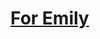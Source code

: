 <Col lg="12" className="text-center">
    <h1>
        <a href="/" target="_blank" rel="noopener noreferrer">For Emily</a>
    </h1>
</Col>
